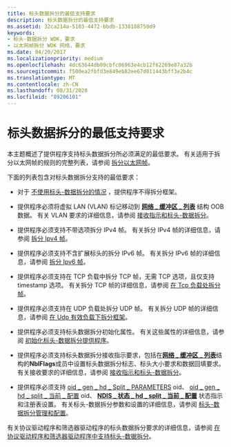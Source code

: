```yaml
---
title: 标头数据拆分的最低支持要求
description: 标头数据拆分的最低支持要求
ms.assetid: 32ca214a-5103-4472-bbdb-1338188750d9
keywords:
- 标头-数据拆分 WDK，要求
- 以太网帧拆分 WDK 网络，要求
ms.date: 04/20/2017
ms.localizationpriority: medium
ms.openlocfilehash: 4dc63644db09cbfc06963e4cb12f62269e87a32b
ms.sourcegitcommit: f500ea2fbfd3e849eb82ee67d011443bff3e2b4c
ms.translationtype: MT
ms.contentlocale: zh-CN
ms.lasthandoff: 08/31/2020
ms.locfileid: "89206101"
---
```

# <a name="minimum-requirements-for-supporting-header-data-split"></a>标头数据拆分的最低支持要求





本主题概述了提供程序支持标头数据拆分所必须满足的最低要求。 有关适用于拆分以太网帧的规则的完整列表，请参阅 [拆分以太网帧](splitting-ethernet-frames.md)。

下面的列表包含对标头数据拆分支持的最低要求：

-   对于 [不使用标头-数据拆分的情况](cases-where-header-data-split-is-not-used.md) ，提供程序不得拆分框架。

-   提供程序必须将虚拟 LAN (VLAN) 标记移动到 [**网络 \_ 缓冲区 \_ 列表**](/windows-hardware/drivers/ddi/ndis/ns-ndis-_net_buffer_list) 结构 OOB 数据。 有关 VLAN 要求的详细信息，请参阅 [接收指示和标头-数据拆分](receive-indications-with-header-data-split.md)。

-   提供程序必须支持不带选项拆分 IPv4 帧。 有关拆分 IPv4 帧的详细信息，请参阅 [拆分 Ipv4 帧](splitting-ipv4-frames.md)。

-   提供程序必须支持不含扩展标头的拆分 IPv6 帧。 有关拆分 IPv6 帧的详细信息，请参阅 [拆分 Ipv6 帧](splitting-ipv6-frames.md)。

-   提供程序必须支持在 TCP 负载中拆分 TCP 帧，无需 TCP 选项，且仅支持 timestamp 选项。 有关拆分 TCP 帧的详细信息，请参阅 [在 Tcp 负载处拆分帧](splitting-frames-at-the-tcp-payload.md)。

-   提供程序必须支持在 UDP 负载处拆分 UDP 帧。 有关拆分 UDP 帧的详细信息，请参阅 [在 Udp 有效负载下拆分框架](splitting-frames-at-the-udp-payload.md)。

-   提供程序必须支持标头数据拆分初始化属性。 有关这些属性的详细信息，请参阅 [初始化标头-数据拆分提供程序](initializing-a-header-data-split-provider.md)。

-   提供程序必须支持标头数据拆分接收指示要求，包括在[**网络 \_ 缓冲区 \_ 列表**](/windows-hardware/drivers/ddi/ndis/ns-ndis-_net_buffer_list)结构的**NblFlags**成员中设置标头数据拆分标志、标头大小要求和数据回填要求。 有关接收要求的详细信息，请参阅 [接收指示和标头-数据拆分](receive-indications-with-header-data-split.md)。

-   提供程序必须支持 [oid \_ gen \_ hd \_ Split \_ PARAMETERS](./oid-gen-hd-split-parameters.md) oid、 [oid \_ gen \_ hd \_ split \_ 当前 \_ 配置](./oid-gen-hd-split-current-config.md) oid、 [**NDIS \_ 状态 \_ hd \_ split \_ 当前 \_ 配置**](./ndis-status-hd-split-current-config.md) 状态指示和注册表设置。 有关标头-数据拆分参数和设置的详细信息，请参阅 [标头-数据拆分管理和配置](header-data-split-administration-and-configuration.md)。

有关协议驱动程序和筛选器驱动程序的标头数据拆分要求的详细信息，请参阅 [在协议驱动程序和筛选器驱动程序中支持标头-数据拆分](supporting-header-data-split-in-protocol-driver-and-filter-drivers.md)。

 

